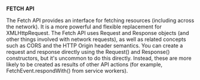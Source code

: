 𝐅𝐄𝐓𝐂𝐇 𝐀𝐏𝐈

The Fetch API provides an interface for fetching resources (including across the network). It is a more powerful and flexible
replacement for XMLHttpRequest. The Fetch API uses Request and Response objects (and other things involved with network requests),
as well as related concepts such as CORS and the HTTP Origin header semantics. You can create a request and response directly using the
Request() and Response() constructors, but it's uncommon to do this directly. Instead, these are more likely to be created as results of
other API actions (for example, FetchEvent.respondWith() from service workers).
